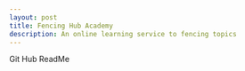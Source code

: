 ```yaml
---
layout: post
title: Fencing Hub Academy
description: An online learning service to fencing topics
---
```


Git Hub ReadMe